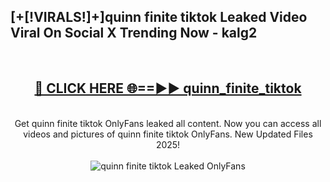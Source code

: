 <h2>[+[!VIRALS!]+]quinn finite tiktok Leaked Video Viral On Social X Trending Now - kalg2</h2>
<br>
<div align="center">
<h2><a href="https://libra.edu.pl?quinn_finite_tiktok" rel="nofollow">🔴 CLICK HERE 🌐==►► quinn_finite_tiktok</a></h2>
<br>
Get quinn finite tiktok OnlyFans leaked all content. Now you can access all videos and pictures of quinn finite tiktok OnlyFans. New Updated Files 2025!
<br>
<br>
<a href="https://libra.edu.pl?quinn_finite_tiktok" rel="nofollow" data-target="animated-image.originalLink"><img src="https://i.ibb.co.com/WyWwxjT/player-gif2.gif" alt="quinn finite tiktok Leaked OnlyFans" style="max-width: 100%; display: inline-block;" data-target="animated-image.originalImage"></a>
</div>
<br>
